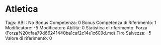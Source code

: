 # Atletica

Tags: ABI
: No
Bonus Competenza: 0
Bonus Competenza di Riferimento: 1
Modificatore: -5
Modificatore  Abilità: 0
Statistica di riferimento: Forza (Forza%20dfaa79d66241440ba1caf2c14e1c609d.md)
Tiro Salvezza: -5
Valore di riferimento: 0